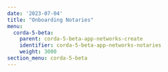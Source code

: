 ```yaml
---
date: '2023-07-04'
title: "Onboarding Notaries"
menu:
  corda-5-beta:
    parent: corda-5-beta-app-networks-create
    identifier: corda-5-beta-app-networks-notaries
    weight: 3000
section_menu: corda-5-beta
---
```

